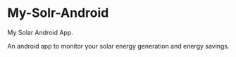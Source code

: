 # My-Solr-Android
My Solar Android App. 

An android app to monitor your solar energy generation and energy savings.

